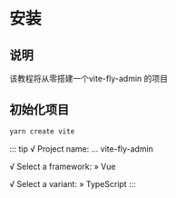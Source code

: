 # 安装


## 说明
该教程将从零搭建一个vite-fly-admin 的项目
## 初始化项目

```sh
yarn create vite
```

::: tip
√ Project name: ... vite-fly-admin

√ Select a framework: » Vue

√ Select a variant: » TypeScript
:::